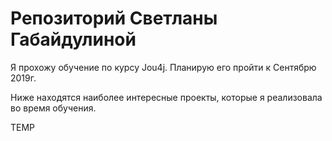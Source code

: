 # Репозиторий Светланы Габайдулиной

Я прохожу обучение по курсу Jou4j. Планирую его пройти к Сентябрю 2019г.

Ниже находятся наиболее интересные проекты, которые я реализовала во время обучения.

TEMP
